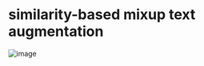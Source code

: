 # similarity-based mixup text augmentation
![image](https://user-images.githubusercontent.com/77915220/119408438-ab91e300-bd20-11eb-9ca4-769b4e3124e9.png)
